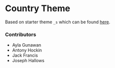 Country Theme
===

Based on starter theme <code>_s</code> which can be found [here](https://github.com/Automattic/_s).

### Contributors

* Ayla Gunawan
* Antony Hockin
* Jack Francis
* Joseph Hallows